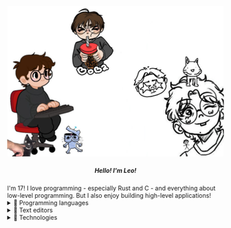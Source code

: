 ![My friends made this](cool_art.png)
---
<h5 align="center">Hello! I'm Leo!</h5>
I'm 17! I love programming - especially Rust and C - and everything about low-level programming. But I also enjoy building high-level applications!
<details>
  <summary>🐡 Programming languages</summary>

  ![Java](https://img.shields.io/badge/java-%23ED8B00.svg?style=for-the-badge&logo=openjdk&logoColor=white)
  ![JavaScript](https://img.shields.io/badge/javascript-%23323330.svg?style=for-the-badge&logo=javascript&logoColor=%23F7DF1E)
  ![Lua](https://img.shields.io/badge/lua-%232C2D72.svg?style=for-the-badge&logo=lua&logoColor=white)
  ![Nix](https://img.shields.io/badge/NIX-5277C3.svg?style=for-the-badge&logo=NixOS&logoColor=white)
  ![TypeScript](https://img.shields.io/badge/typescript-%23007ACC.svg?style=for-the-badge&logo=typescript&logoColor=white)
  ![Rust](https://img.shields.io/badge/rust-%23000000.svg?style=for-the-badge&logo=rust&logoColor=white)
  ![C++](https://img.shields.io/badge/c++-%2300599C.svg?style=for-the-badge&logo=c%2B%2B&logoColor=white)
  ![C#](https://img.shields.io/badge/c%23-%23239120.svg?style=for-the-badge&logo=csharp&logoColor=white)
  ![C](https://img.shields.io/badge/c-%2300599C.svg?style=for-the-badge&logo=c&logoColor=white)
  ![Python](https://img.shields.io/badge/python-3670A0?style=for-the-badge&logo=python&logoColor=ffdd54)
  ![GDScript](https://img.shields.io/badge/GDScript-%2374267B.svg?style=for-the-badge&logo=godotengine&logoColor=white)
  ![PHP](https://img.shields.io/badge/php-%23777BB4.svg?style=for-the-badge&logo=php&logoColor=white)

  <h3 align="center">Top languages</h3>
  <p align="center">
    <img src="https://github-readme-stats.vercel.app/api/top-langs/?username=leonnatale&layout=compact">
  </p>
</details>

<details>
  <summary>🐙 Text editors</summary>

  ![Visual Studio Code](https://img.shields.io/badge/Visual%20Studio%20Code-0078d7.svg?style=for-the-badge&logo=visual-studio-code&logoColor=white)
  ![Neovim](https://img.shields.io/badge/NeoVim-%2357A143.svg?&style=for-the-badge&logo=neovim&logoColor=white)
</details>

<details>
  <summary>🦀 Technologies</summary>

  ### Front-End
  
  ![Ionic](https://img.shields.io/badge/Ionic-%233880FF.svg?style=for-the-badge&logo=Ionic&logoColor=white)
  ![React](https://img.shields.io/badge/react-%2320232a.svg?style=for-the-badge&logo=react&logoColor=%2361DAFB)
  ![TailwindCSS](https://img.shields.io/badge/tailwindcss-%2338B2AC.svg?style=for-the-badge&logo=tailwind-css&logoColor=white)

  ### Back-End

  ![Express.js](https://img.shields.io/badge/express.js-%23404d59.svg?style=for-the-badge&logo=express&logoColor=%2361DAFB)
  ![Elysia](https://img.shields.io/badge/Elysia-%239146FF.svg?style=for-the-badge)
  ![Laravel](https://img.shields.io/badge/laravel-%23FF2D20.svg?style=for-the-badge&logo=laravel&logoColor=white)
  ![Spring](https://img.shields.io/badge/spring-%236DB33F.svg?style=for-the-badge&logo=spring&logoColor=white)

  ### Database
  
  ![MongoDB](https://img.shields.io/badge/MongoDB-%234ea94b.svg?style=for-the-badge&logo=mongodb&logoColor=white)
  ![MySQL](https://img.shields.io/badge/mysql-4479A1.svg?style=for-the-badge&logo=mysql&logoColor=white)
  ![Postgres](https://img.shields.io/badge/postgres-%23316192.svg?style=for-the-badge&logo=postgresql&logoColor=white)
  ![SQLite](https://img.shields.io/badge/sqlite-%2307405e.svg?style=for-the-badge&logo=sqlite&logoColor=white)
  
  ### Game engine
  ![Godot Engine](https://img.shields.io/badge/GODOT-%23FFFFFF.svg?style=for-the-badge&logo=godot-engine)

  ### Operating systems
  
  ![NixOS](https://img.shields.io/badge/NIXOS-5277C3.svg?style=for-the-badge&logo=NixOS&logoColor=white)
  ![Debian](https://img.shields.io/badge/Debian-D70A53?style=for-the-badge&logo=debian&logoColor=white)
  ![Ubuntu](https://img.shields.io/badge/Ubuntu-E95420?style=for-the-badge&logo=ubuntu&logoColor=white)
  ![Windows](https://img.shields.io/badge/Windows-0078D6?style=for-the-badge&logo=windows&logoColor=white)

  ### Version control

  ![Git](https://img.shields.io/badge/git-%23F05033.svg?style=for-the-badge&logo=git&logoColor=white)

  ### Desktop

  ![Electron.js](https://img.shields.io/badge/Electron-191970?style=for-the-badge&logo=Electron&logoColor=white)
  ![Tauri](https://img.shields.io/badge/tauri-%2324C8DB.svg?style=for-the-badge&logo=tauri&logoColor=%23FFFFFF)

  ### Build tools

  ![CMake](https://img.shields.io/badge/CMake-%23008FBA.svg?style=for-the-badge&logo=cmake&logoColor=white)
  ![Make](https://img.shields.io/badge/Make-red?style=for-the-badge)

  ### Runtimes
  
  ![Bun](https://img.shields.io/badge/Bun-%23000000.svg?style=for-the-badge&logo=bun&logoColor=white)
  ![Deno JS](https://img.shields.io/badge/deno%20js-000000?style=for-the-badge&logo=deno&logoColor=white)
  ![NodeJS](https://img.shields.io/badge/node.js-6DA55F?style=for-the-badge&logo=node.js&logoColor=white)
  ![.NET](https://img.shields.io/badge/.NET-512BD4?style=for-the-badge&logo=dotnet&logoColor=white)

  ### Dependencies managers

  ![Maven](https://img.shields.io/badge/Maven-C71A36.svg?style=for-the-badge&logo=Maven&logoColor=white)
  ![NPM](https://img.shields.io/badge/NPM-%23CB3837.svg?style=for-the-badge&logo=npm&logoColor=white)
  ![Yarn](https://img.shields.io/badge/yarn-%232C8EBB.svg?style=for-the-badge&logo=yarn&logoColor=white)
  ![NuGet](https://img.shields.io/badge/NuGet-004880.svg?style=for-the-badge&logo=nuget&logoColor=white)
</details>
